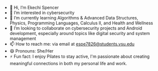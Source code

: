 - 👋 Hi, I’m Ekechi Spencer
- 👀 I’m interested in cybersecurity
- 🌱 I’m currently learning Algorithms & Advanced Data Structures, Physics, Programming Languages, Calculus II, and Health and Wellness 
- 💞️ I’m looking to collaborate on cybersecurity projects and Android development, especially around topics like digital security and system management
- 📫 How to reach me: via email at espe7826@students.vsu.edu
- 😄 Pronouns: She/Her
- ⚡ Fun fact: I enjoy Pilates to stay active, I'm passionate about creating meaningful connections in both my personal life and work.

<!---
Ekechi123/Ekechi123 is a ✨ special ✨ repository because its `README.md` (this file) appears on your GitHub profile.
You can click the Preview link to take a look at your changes.
--->

